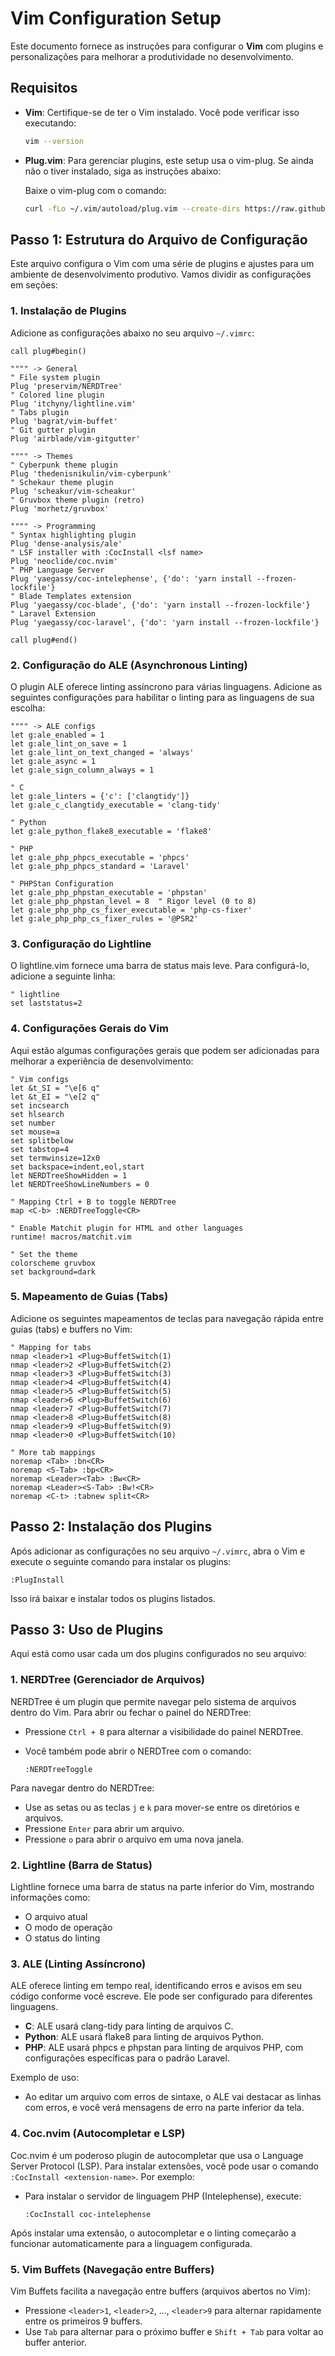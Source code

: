 # Vim Configuration Setup

Este documento fornece as instruções para configurar o **Vim** com plugins e personalizações para melhorar a produtividade no desenvolvimento.

## Requisitos

- **Vim**: Certifique-se de ter o Vim instalado. Você pode verificar isso executando:

  ```bash
  vim --version
  ```

- **Plug.vim**: Para gerenciar plugins, este setup usa o vim-plug. Se ainda não o tiver instalado, siga as instruções abaixo:

  Baixe o vim-plug com o comando:

  ```bash
  curl -fLo ~/.vim/autoload/plug.vim --create-dirs https://raw.githubusercontent.com/junegunn/vim-plug/master/plug.vim
  ```

## Passo 1: Estrutura do Arquivo de Configuração

Este arquivo configura o Vim com uma série de plugins e ajustes para um ambiente de desenvolvimento produtivo. Vamos dividir as configurações em seções:

### 1. Instalação de Plugins

Adicione as configurações abaixo no seu arquivo `~/.vimrc`:

```vim
call plug#begin()

"""" -> General
" File system plugin
Plug 'preservim/NERDTree'
" Colored line plugin
Plug 'itchyny/lightline.vim'
" Tabs plugin
Plug 'bagrat/vim-buffet'
" Git gutter plugin
Plug 'airblade/vim-gitgutter'

"""" -> Themes
" Cyberpunk theme plugin
Plug 'thedenisnikulin/vim-cyberpunk'
" Schekaur theme plugin
Plug 'scheakur/vim-scheakur'
" Gruvbox theme plugin (retro)
Plug 'morhetz/gruvbox'

"""" -> Programming
" Syntax highlighting plugin
Plug 'dense-analysis/ale'
" LSF installer with :CocInstall <lsf name>
Plug 'neoclide/coc.nvim'
" PHP Language Server
Plug 'yaegassy/coc-intelephense', {'do': 'yarn install --frozen-lockfile'}
" Blade Templates extension
Plug 'yaegassy/coc-blade', {'do': 'yarn install --frozen-lockfile'}
" Laravel Extension
Plug 'yaegassy/coc-laravel', {'do': 'yarn install --frozen-lockfile'}

call plug#end()
```

### 2. Configuração do ALE (Asynchronous Linting)

O plugin ALE oferece linting assíncrono para várias linguagens. Adicione as seguintes configurações para habilitar o linting para as linguagens de sua escolha:

```vim
"""" -> ALE configs
let g:ale_enabled = 1
let g:ale_lint_on_save = 1
let g:ale_lint_on_text_changed = 'always'
let g:ale_async = 1
let g:ale_sign_column_always = 1

" C
let g:ale_linters = {'c': ['clangtidy']}
let g:ale_c_clangtidy_executable = 'clang-tidy'

" Python
let g:ale_python_flake8_executable = 'flake8'

" PHP
let g:ale_php_phpcs_executable = 'phpcs'
let g:ale_php_phpcs_standard = 'Laravel'

" PHPStan Configuration
let g:ale_php_phpstan_executable = 'phpstan'
let g:ale_php_phpstan_level = 8  " Rigor level (0 to 8)
let g:ale_php_php_cs_fixer_executable = 'php-cs-fixer'
let g:ale_php_php_cs_fixer_rules = '@PSR2'
```

### 3. Configuração do Lightline

O lightline.vim fornece uma barra de status mais leve. Para configurá-lo, adicione a seguinte linha:

```vim
" lightline
set laststatus=2
```

### 4. Configurações Gerais do Vim

Aqui estão algumas configurações gerais que podem ser adicionadas para melhorar a experiência de desenvolvimento:

```vim
" Vim configs
let &t_SI = "\e[6 q"
let &t_EI = "\e[2 q"
set incsearch
set hlsearch
set number
set mouse=a
set splitbelow
set tabstop=4
set termwinsize=12x0
set backspace=indent,eol,start
let NERDTreeShowHidden = 1
let NERDTreeShowLineNumbers = 0

" Mapping Ctrl + B to toggle NERDTree
map <C-b> :NERDTreeToggle<CR>

" Enable Matchit plugin for HTML and other languages
runtime! macros/matchit.vim

" Set the theme
colorscheme gruvbox
set background=dark
```

### 5. Mapeamento de Guias (Tabs)

Adicione os seguintes mapeamentos de teclas para navegação rápida entre guias (tabs) e buffers no Vim:

```vim
" Mapping for tabs
nmap <leader>1 <Plug>BuffetSwitch(1)
nmap <leader>2 <Plug>BuffetSwitch(2)
nmap <leader>3 <Plug>BuffetSwitch(3)
nmap <leader>4 <Plug>BuffetSwitch(4)
nmap <leader>5 <Plug>BuffetSwitch(5)
nmap <leader>6 <Plug>BuffetSwitch(6)
nmap <leader>7 <Plug>BuffetSwitch(7)
nmap <leader>8 <Plug>BuffetSwitch(8)
nmap <leader>9 <Plug>BuffetSwitch(9)
nmap <leader>0 <Plug>BuffetSwitch(10)

" More tab mappings
noremap <Tab> :bn<CR>
noremap <S-Tab> :bp<CR>
noremap <Leader><Tab> :Bw<CR>
noremap <Leader><S-Tab> :Bw!<CR>
noremap <C-t> :tabnew split<CR>
```

## Passo 2: Instalação dos Plugins

Após adicionar as configurações no seu arquivo `~/.vimrc`, abra o Vim e execute o seguinte comando para instalar os plugins:

```vim
:PlugInstall
```

Isso irá baixar e instalar todos os plugins listados.

## Passo 3: Uso de Plugins

Aqui está como usar cada um dos plugins configurados no seu arquivo:

### 1. NERDTree (Gerenciador de Arquivos)

NERDTree é um plugin que permite navegar pelo sistema de arquivos dentro do Vim. Para abrir ou fechar o painel do NERDTree:

- Pressione `Ctrl + B` para alternar a visibilidade do painel NERDTree.
- Você também pode abrir o NERDTree com o comando:

  ```vim
  :NERDTreeToggle
  ```

Para navegar dentro do NERDTree:

- Use as setas ou as teclas `j` e `k` para mover-se entre os diretórios e arquivos.
- Pressione `Enter` para abrir um arquivo.
- Pressione `o` para abrir o arquivo em uma nova janela.

### 2. Lightline (Barra de Status)

Lightline fornece uma barra de status na parte inferior do Vim, mostrando informações como:

- O arquivo atual
- O modo de operação
- O status do linting

### 3. ALE (Linting Assíncrono)

ALE oferece linting em tempo real, identificando erros e avisos em seu código conforme você escreve. Ele pode ser configurado para diferentes linguagens.

- **C**: ALE usará clang-tidy para linting de arquivos C.
- **Python**: ALE usará flake8 para linting de arquivos Python.
- **PHP**: ALE usará phpcs e phpstan para linting de arquivos PHP, com configurações específicas para o padrão Laravel.

Exemplo de uso:

- Ao editar um arquivo com erros de sintaxe, o ALE vai destacar as linhas com erros, e você verá mensagens de erro na parte inferior da tela.

### 4. Coc.nvim (Autocompletar e LSP)

Coc.nvim é um poderoso plugin de autocompletar que usa o Language Server Protocol (LSP). Para instalar extensões, você pode usar o comando `:CocInstall <extension-name>`. Por exemplo:

- Para instalar o servidor de linguagem PHP (Intelephense), execute:

  ```vim
  :CocInstall coc-intelephense
  ```

Após instalar uma extensão, o autocompletar e o linting começarão a funcionar automaticamente para a linguagem configurada.

### 5. Vim Buffets (Navegação entre Buffers)

Vim Buffets facilita a navegação entre buffers (arquivos abertos no Vim):

- Pressione `<leader>1`, `<leader>2`, ..., `<leader>9` para alternar rapidamente entre os primeiros 9 buffers.
- Use `Tab` para alternar para o próximo buffer e `Shift + Tab` para voltar ao buffer anterior.

